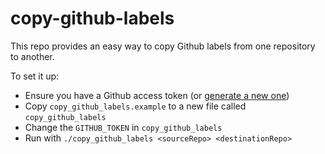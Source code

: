 # copy-github-labels

This repo provides an easy way to copy Github labels from one repository to another.

To set it up:

 - Ensure you have a Github access token (or [generate a new one](https://github.com/settings/tokens))
 - Copy `copy_github_labels.example` to a new file called `copy_github_labels`
 - Change the `GITHUB_TOKEN` in `copy_github_labels`
 - Run with `./copy_github_labels <sourceRepo> <destinationRepo>`
